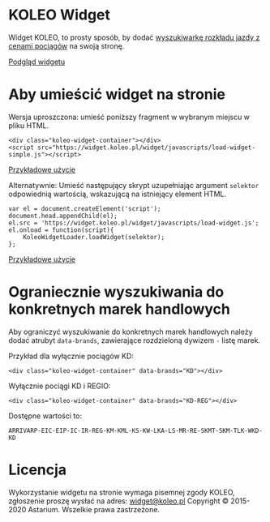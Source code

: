 # KOLEO Widget

Widget KOLEO, to prosty sposób, by dodać [wyszukiwarkę rozkładu jazdy z cenami pociągów](https://koleo.pl) na swoją stronę.

[Podgląd widgetu](https://widget.koleo.pl)

# Aby umieścić widget na stronie
Wersja uproszczona: umieść poniższy fragment w wybranym miejscu w pliku HTML.
```
<div class="koleo-widget-container"></div>
<script src="https://widget.koleo.pl/widget/javascripts/load-widget-simple.js"></script>
```
[Przykładowe użycie](https://widget.koleo.pl/example_embed_simple.html)

Alternatywnie: Umieść następujący skrypt uzupełniając argument `selektor` odpowiednią wartością, wskazującą na istniejący element HTML.
```
var el = document.createElement('script');
document.head.appendChild(el);
el.src = 'https://widget.koleo.pl/widget/javascripts/load-widget.js';
el.onload = function(script){
    KoleoWidgetLoader.loadWidget(selektor);
};
```

[Przykładowe użycie](https://widget.koleo.pl/example_embed.html)

# Ograniecznie wyszukiwania do konkretnych marek handlowych

Aby ograniczyć wyszukiwanie do konkretnych marek handlowych należy dodać atrubyt `data-brands`, zawierające rozdzieloną dywizem `-` listę marek. 

Przykład dla wyłącznie pociągów KD:
```
<div class="koleo-widget-container" data-brands="KD"></div>
```

Wyłącznie pociągi KD i REGIO:
```
<div class="koleo-widget-container" data-brands="KD-REG"></div>
```

Dostępne wartości to:
```
ARRIVARP-EIC-EIP-IC-IR-REG-KM-KML-KS-KW-LKA-LS-MR-RE-SKMT-SKM-TLK-WKD-KD
```

# Licencja

Wykorzystanie widgetu na stronie wymaga pisemnej zgody KOLEO, zgłoszenie proszę wysłać na adres: widget@koleo.pl
Copyright © 2015-2020 Astarium. Wszelkie prawa zastrzeżone. 
